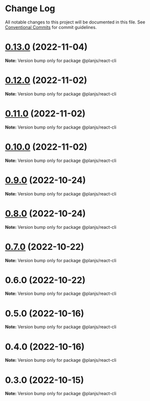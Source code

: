 # Change Log

All notable changes to this project will be documented in this file.
See [Conventional Commits](https://conventionalcommits.org) for commit guidelines.

# [0.13.0](https://github.com/fupengl/react-cli/compare/v0.12.0...v0.13.0) (2022-11-04)

**Note:** Version bump only for package @planjs/react-cli

# [0.12.0](https://github.com/fupengl/react-cli/compare/v0.11.0...v0.12.0) (2022-11-02)

**Note:** Version bump only for package @planjs/react-cli

# [0.11.0](https://github.com/fupengl/react-cli/compare/v0.9.0...v0.11.0) (2022-11-02)

**Note:** Version bump only for package @planjs/react-cli

# [0.10.0](https://github.com/fupengl/react-cli/compare/v0.9.0...v0.10.0) (2022-11-02)

**Note:** Version bump only for package @planjs/react-cli

# [0.9.0](https://github.com/fupengl/react-cli/compare/v0.8.0...v0.9.0) (2022-10-24)

**Note:** Version bump only for package @planjs/react-cli

# [0.8.0](https://github.com/fupengl/react-cli/compare/v0.7.0...v0.8.0) (2022-10-24)

**Note:** Version bump only for package @planjs/react-cli

# [0.7.0](https://github.com/fupengl/react-cli/compare/v0.6.0...v0.7.0) (2022-10-22)

**Note:** Version bump only for package @planjs/react-cli

# 0.6.0 (2022-10-22)

**Note:** Version bump only for package @planjs/react-cli

# 0.5.0 (2022-10-16)

**Note:** Version bump only for package @planjs/react-cli

# 0.4.0 (2022-10-16)

**Note:** Version bump only for package @planjs/react-cli

# 0.3.0 (2022-10-15)

**Note:** Version bump only for package @planjs/react-cli
